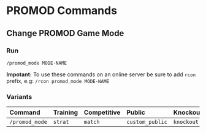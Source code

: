 # PROMOD Commands

## Change PROMOD Game Mode

### Run

`/promod_mode MODE-NAME`

**Impotant:**
To use these commands on an online server be sure to add `rcon` prefix, e.g: `/rcon promod_mode MODE-NAME`

### Variants

| Command          | Training          | Competitive       | Public            |  Knockout         | 
| :----------------| :---------------- | :---------------- | :---------------- | :---------------- |
| `/promod_mode`   |  `strat`          |  `match`          | `custom_public`   |  `knockout`       |

